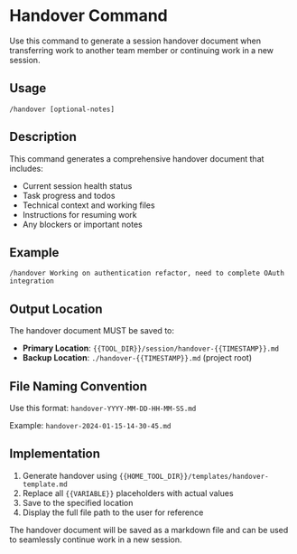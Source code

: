 # Handover Command

Use this command to generate a session handover document when transferring work to another team member or continuing work in a new session.

## Usage

```
/handover [optional-notes]
```

## Description

This command generates a comprehensive handover document that includes:

- Current session health status
- Task progress and todos
- Technical context and working files
- Instructions for resuming work
- Any blockers or important notes

## Example

```
/handover Working on authentication refactor, need to complete OAuth integration
```

## Output Location

The handover document MUST be saved to:
- **Primary Location**: `{{TOOL_DIR}}/session/handover-{{TIMESTAMP}}.md`
- **Backup Location**: `./handover-{{TIMESTAMP}}.md` (project root)

## File Naming Convention

Use this format: `handover-YYYY-MM-DD-HH-MM-SS.md`

Example: `handover-2024-01-15-14-30-45.md`

## Implementation

1. Generate handover using `{{HOME_TOOL_DIR}}/templates/handover-template.md`
2. Replace all `{{VARIABLE}}` placeholders with actual values
3. Save to the specified location
4. Display the full file path to the user for reference

The handover document will be saved as a markdown file and can be used to seamlessly continue work in a new session.